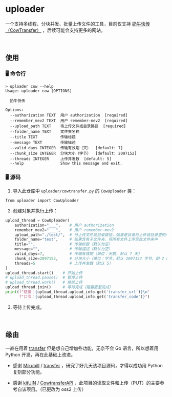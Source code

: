 # uploader

一个支持多线程、分块并发、批量上传文件的工具，目前仅支持 [奶牛快传（CowTransfer）](https://cowtransfer.com/) ，后续可能会支持更多的网站。

<br />

## 使用

### 🖥️ 命令行

```shell
> uploader cow --help
Usage: uploader cow [OPTIONS]

  奶牛快传

Options:
  --authorization TEXT  用户 authorization  [required]
  --remember_mev2 TEXT  用户 remember-mev2  [required]
  --upload_path TEXT    待上传文件或目录路径  [required]
  --folder_name TEXT    文件夹名称
  --title TEXT          传输标题
  --message TEXT        传输描述
  --valid_days INTEGER  传输有效期（天）  [default: 7]
  --chunk_size INTEGER  分块大小（字节）  [default: 2097152]
  --threads INTEGER     上传并发数  [default: 5]
  --help                Show this message and exit.
```

### 🖥️ 源码

1. 导入此仓库中 `uploader/cowtransfer.py` 的 `CowUploader` 类：

```
from uploader import CowUploader
```

2. 创建对象并执行上传：

```python
upload_thread = CowUploader(
    authorization="___",    # 用户 authorization
    remember_mev2="___",    # 用户 remember-mev2
    upload_path="./test/",  # 待上传文件或目录路径，如果是目录将上传该目录里的所有文件
    folder_name="test",     # 如果含有子文件夹，将所有文件上传至此文件夹中
    title="",               # 传输标题（默认为空）
    message="",             # 传输描述（默认为空）
    valid_days=7,           # 传输有效期（单位：天数，默认 7 天）
    chunk_size=2097152,     # 分块大小（单位：字节，默认 2097152 字节，即 2 MB）
    threads=5               # 上传并发数（默认 5）
)
upload_thread.start()    # 开始上传
# upload_thread.pause()  # 暂停上传
# upload_thread.work()   # 继续上传
upload_thread.join()     # 等待完成（阻塞直至完成）
print(f"链接：{upload_thread.upload_info.get('transfer_url')}\n"
      f"口令：{upload_thread.upload_info.get('transfer_code')}")
```

3. 等待上传完成。

<br />

## 缘由

一直在用着 [transfer](https://github.com/Mikubill/transfer) 但是想自己增加些功能，无奈不会 Go 语言，所以想着用 Python 开发，再在此基础上改进。

+ 感谢 [Mikubill](https://github.com/Mikubill/) / [transfer](https://github.com/Mikubill/transfer) ，研究了好几天该项目源码，才得以成功用 Python 复刻部分功能。

+ 感谢 [kitUIN](https://github.com/kitUIN/) / [CowtransferAPI](https://github.com/kitUIN/CowtransferAPI) ，此项目的读取文件和上传（PUT）的主要参考自该项目。（已更改为 oss2 上传）

